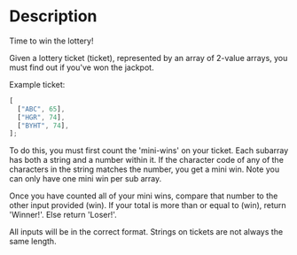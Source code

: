 # Description

Time to win the lottery!

Given a lottery ticket (ticket), represented by an array of 2-value arrays, you must find out if you've won the jackpot.

Example ticket:

```javascript
[
  ["ABC", 65],
  ["HGR", 74],
  ["BYHT", 74],
];
```

To do this, you must first count the 'mini-wins' on your ticket. Each subarray has both a string and a number within it. If the character code of any of the characters in the string matches the number, you get a mini win. Note you can only have one mini win per sub array.

Once you have counted all of your mini wins, compare that number to the other input provided (win). If your total is more than or equal to (win), return 'Winner!'. Else return 'Loser!'.

All inputs will be in the correct format. Strings on tickets are not always the same length.

